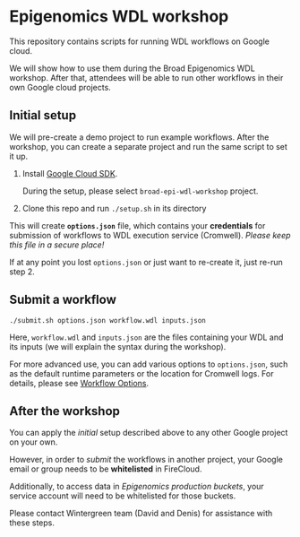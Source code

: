 # Epigenomics WDL workshop

This repository contains scripts
for running WDL workflows on Google cloud.

We will show how to use them during the Broad Epigenomics WDL workshop.
After that, attendees will be able to run other workflows in their
own Google cloud projects.

## Initial setup

We will pre-create a demo project to run example workflows.
After the workshop, you can create a separate project
and run the same script to set it up.

1)  Install [Google Cloud SDK](https://cloud.google.com/sdk/).

    During the setup, please select `broad-epi-wdl-workshop` project.

2)  Clone this repo and run `./setup.sh` in its directory

This will create **`options.json`** file, which contains
your **credentials** for submission of workflows to WDL execution service (Cromwell).
*Please keep this file in a secure place!*

If at any point you lost `options.json` or just want to
re-create it, just re-run step 2.

## Submit a workflow

```
./submit.sh options.json workflow.wdl inputs.json
```
Here, `workflow.wdl` and `inputs.json` are the files
containing your WDL and its inputs
(we will explain the syntax during the workshop).

For more advanced use, you can add various options
to `options.json`, such as the default runtime
parameters or the location for Cromwell logs.
For details, please see [Workflow Options](https://cromwell.readthedocs.io/en/stable/wf_options/Overview/).

## After the workshop

You can apply the *initial* setup described above
to any other Google project on your own.

However, in order to *submit* the workflows in
another project, your Google email or group
needs to be **whitelisted** in FireCloud.

Additionally, to access data in *Epigenomics production buckets*,
your service account will need to be whitelisted for
those buckets.

Please contact Wintergreen team (David and Denis)
for assistance with these steps.
